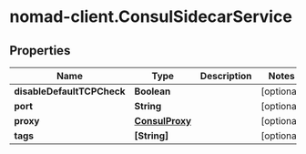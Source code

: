 # nomad-client.ConsulSidecarService

## Properties

Name | Type | Description | Notes
------------ | ------------- | ------------- | -------------
**disableDefaultTCPCheck** | **Boolean** |  | [optional] 
**port** | **String** |  | [optional] 
**proxy** | [**ConsulProxy**](ConsulProxy.md) |  | [optional] 
**tags** | **[String]** |  | [optional] 



